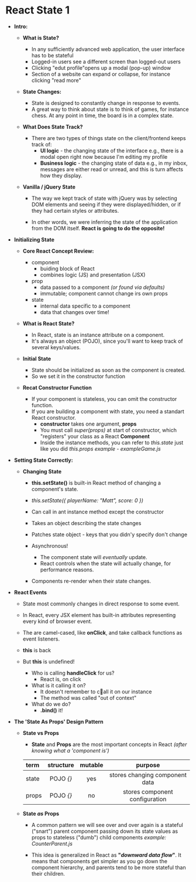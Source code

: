 # React State 1
* **Intro:**
    - **What is State?**
        - In any sufficiently advanced web application, the user interface has to be stateful
        - Logged-in users see a different screen than logged-out users
        - Clicking "edut profile"opens up a modal (pop-up) window
        - Section of a website can expand or collapse, for instance clicking "read more"

    - **State Changes:**
        - State is designed to constantly change in response to events.
        - A great way to think about state is to think of games, for instance chess. At any point in time, the board is in a complex state.

    - **What Does State Track?**
        - There are two types of things state on the client/frontend keeps track of:
            - **UI logic** - the changing state of the interface e.g., there is a modal open right now because I'm editing my profile
            - **Business logic** - the changing state of data e.g., in my inbox, messages are either read or unread, and this is turn affects how they display.

    - **Vanilla / jQuery State**
        - The way we kept track of state with jQuery was by selecting DOM elements and seeing if they were displayed/hidden, or if they had certain styles or attributes.

        - In other words, we were inferring the state of the application from the DOM itself. **React is going to do the opposite!**

* **Initializing State**
    - **Core React Concept Review:**
        - component
            - buiding block of React
            - combines logic (JS) and presentation (JSX)
        - prop
            - data passed to a component *(or found via defaults)*
            - immutable; component cannot change irs own props
        - state
            - internal data specific to a component
            - data that changes over time!

    - **What is React State?**
        - In React, state is an instance attribute on a component.
        - It's always an object (POJO), since you'll want to keep track of several keys/values. 

    - **Initial State**
        - State should be initialized as soon as the component is created.
        - So we set it in the constructor function

    - **Recat Constructor Function**
        - If your component is stateless, you can omit the constructor function.
        - If you are building a component with state, you need a standart React constructor.
            - **constructor** takes one argument, **props**
            - You must call *super(props)* at start of constructor, which "registers" your class as a React **Component** 
            - Inside the instance methods, you can refer to *this.state* just like you did *this.props*
                *example - exampleGame.js*

* **Setting State Correctly:**
    - **Changing State**
        - **this.setState()** is built-in React method of changing a component's state.
        - *this.setState({ playerName: "Matt", score: 0 })*
        
        - Can call in ant instance method except the constructor
        - Takes an object describing the state changes
        - Patches state object - keys that you didn'y specify don't change
        - Asynchronous!
            - The component state will *eventually* update.
            - React controls when the state will actually change, for performance reasons.
        - Components re-render when their state changes.

* **React Events**
    - State most commonly changes in direct response to some event.
    - In React, every JSX element has built-in attributes representing every kind of browser event.
    - The are camel-cased, like **onClick**, and take callback functions as event listeners.

    - **this** is back
    - But **this** is undefined!
        - Who is calling **handleClick** for us?
            - React is, on click
        - What is it calling it on?
            - It doesn't remember to call it on our instance
            - The method was called "out of context"
        - What do we do?
            - **.bind()** it!

* **The 'State As Props' Design Pattern**
    - **State vs Props**
        - **State** and **Props** are the most important concepts in React *(after knowing what a 'component is')*

        term  | structure | mutable | purpose
        :--   | :--:      | :--:    | :--:
        state | POJO *{}* | yes     | stores changing component data
        props | POJO *{}* | no      | stores component configuration

    - **State *as* Props**
        - A common pattern we will see over and over again is a stateful ("snart") parent component passing down its state values as props to stateless ("dumb") child components
            *example: CounterParent.js*

        - This idea is generalized in React as **"*downward data flow*"**. It means that components get simpler as you go down the component hierarchy, and parents tend to be more stateful than their children.